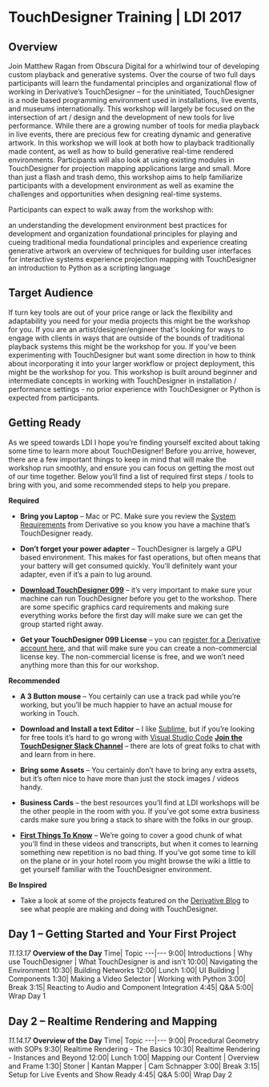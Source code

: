 # TouchDesigner Training | LDI 2017

## Overview
Join Matthew Ragan from Obscura Digital for a whirlwind tour of developing custom playback and generative systems. Over the course of two full days participants will learn the fundamental principles and organizational flow of working in Derivative’s TouchDesigner – for the uninitiated, TouchDesigner is a node based programming environment used in installations, live events, and museums internationally. This workshop will largely be focused on the intersection of art / design and the development of new tools for live performance. While there are a growing number of tools for media playback in live events, there are precious few for creating dynamic and generative artwork. In this workshop we will look at both how to playback traditionally made content, as well as how to build generative real-time rendered environments. Participants will also look at using existing modules in TouchDesigner for projection mapping applications large and small. More than just a flash and trash demo, this workshop aims to help familiarize participants with a development environment as well as examine the challenges and opportunities when designing real-time systems.

Participants can expect to walk away from the workshop with:

an understanding the development environment
best practices for development and organization
foundational principles for playing and cueing traditional media
foundational principles and experience creating generative artwork
an overview of techniques for building user interfaces for interactive systems
experience projection mapping with TouchDesigner
an introduction to Python as a scripting language

## Target Audience

If turn key tools are out of your price range or lack the flexibility and adaptability you need for your media projects this might be the workshop for you. If you are an artist/designer/engineer that's looking for ways to engage with clients in ways that are outside of the bounds of traditional playback systems this might be the workshop for you. If you've been experimenting with TouchDesigner but want some direction in how to think about incorporating it into your larger workflow or project deployment, this might be the workshop for you. This workshop is built around beginner and intermediate concepts in working with TouchDesigner in installation / performance settings - no prior experience with TouchDesigner or Python is expected from participants.

## Getting Ready

As we speed towards LDI I hope you’re finding yourself excited about taking some time to learn more about TouchDesigner! Before you arrive, however, there are a few important things to keep in mind that will make the workshop run smoothly, and ensure you can focus on getting the most out of our time together. Below you’ll find a list of required first steps / tools to bring with you, and some recommended steps to help you prepare.

**Required**

* **Bring you Laptop** – Mac or PC. Make sure you review the [System Requirements](http://derivative.ca/wiki099/index.php?title=System_Requirements) from Derivative so you know you have a machine that’s TouchDesigner ready.

* **Don’t forget your power adapter** – TouchDesigner is largely a GPU based environment. This makes for fast operations, but often means that your battery will get consumed quickly. You’ll definitely want your adapter, even if it’s a pain to lug around.

* **[Download TouchDesigner 099](https://www.derivative.ca/099/Downloads/)** – it’s very important to make sure your machine can run TouchDesigner before you get to the workshop. There are some specific graphics card requirements and making sure everything works before the first day will make sure we can get the group started right away.

* **Get your TouchDesigner 099 License** – you can [register for a Derivative account here](http://www.derivative.ca/Login/RegisterForm.asp), and that will make sure you can create a non-commercial license key. The non-commercial license is free, and we won’t need anything more than this for our workshop.

**Recommended**

* **A 3 Button mouse** – You certainly can use a track pad while you’re working, but you’ll be much happier to have an actual mouse for working in Touch.

* **Download and Install a text Editor** – I like [Sublime](https://www.sublimetext.com/), but if you’re looking for free tools it’s hard to go wrong with [Visual Studio Code](https://code.visualstudio.com/)
[**Join the TouchDesigner Slack Channel**](https://slackpass.io/touchdesigner) – there are lots of great folks to chat with and learn from in here.

* **Bring some Assets** – You certainly don’t have to bring any extra assets, but it’s often nice to have more than just the stock images / videos handy.

* **Business Cards** – the best resources you’ll find at LDI workshops will be the other people in the room with you. If  you’ve got some extra business cards make sure you bring a stack to share with the folks in our group.

* [**First Things To Know**](https://www.derivative.ca/wiki099/index.php?title=First_Things_to_Know_about_TouchDesigner) – We’re going to cover a good chunk of what you’ll find in these videos and transcripts, but when it comes to learning something new repetition is no bad thing. If you’ve got some time to kill on the plane or in your hotel room you might browse the wiki a little to get yourself familiar with the TouchDesigner environment.

**Be Inspired**

* Take a look at some of the projects featured on the [Derivative Blog](https://www.derivative.ca/Blog/) to see what people are making and doing with TouchDesigner.

## Day 1 – Getting Started and Your First Project

*11.13.17*
**Overview of the Day**
Time|   Topic
---|---
9:00|   Introductions | Why use TouchDesigner | What TouchDesigner is and isn’t
10:00|  Navigating the Environment
10:30|  Building Networks
12:00|  Lunch
1:00|   UI Building | Components
1:30|   Making a Video Selector | Working with Python
3:00|   Break
3:15|   Reacting to Audio and Component Integration
4:45|   Q&A
5:00|   Wrap Day 1

## Day 2 – Realtime Rendering and Mapping

*11.14.17*
**Overview of the Day**
Time|   Topic
---|---
9:00|   Procedural Geometry with SOPs
9:30|   Realtime Rendering - The Basics
10:30|  Realtime Rendering - Instances and Beyond
12:00|  Lunch
1:00|   Mapping our Content | Overview and Frame
1:30|   Stoner | Kantan Mapper | Cam Schnapper
3:00|   Break
3:15|   Setup for Live Events and Show Ready
4:45|   Q&A
5:00|   Wrap Day 2